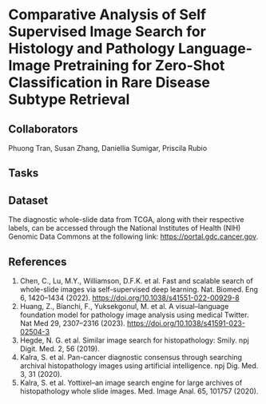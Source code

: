 # Comparative Analysis of Self Supervised Image Search for Histology and Pathology Language-Image Pretraining for Zero-Shot Classification in Rare Disease Subtype Retrieval

## Collaborators
Phuong Tran, Susan Zhang, Daniellia Sumigar, Priscila Rubio

## Tasks

## Dataset
The diagnostic whole-slide data from TCGA, along with their respective labels, can be accessed through the National Institutes of Health (NIH) Genomic Data Commons at the following link: https://portal.gdc.cancer.gov. 

## References
1. Chen, C., Lu, M.Y., Williamson, D.F.K. et al. Fast and scalable search of whole-slide images via self-supervised deep learning. Nat. Biomed. Eng 6, 1420–1434 (2022). https://doi.org/10.1038/s41551-022-00929-8
2. Huang, Z., Bianchi, F., Yuksekgonul, M. et al. A visual–language foundation model for pathology image analysis using medical Twitter. Nat Med 29, 2307–2316 (2023). https://doi.org/10.1038/s41591-023-02504-3 
3. Hegde, N. G. et al. Similar image search for histopathology: Smily. npj Digit. Med. 2, 56 (2019).
4. Kalra, S. et al. Pan-cancer diagnostic consensus through searching archival histopathology images using artificial intelligence. npj Dig. Med. 3, 31 (2020).
5. Kalra, S. et al. Yottixel–an image search engine for large archives of histopathology whole slide images. Med. Image Anal. 65, 101757 (2020).
